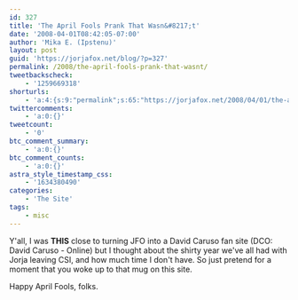 ```yaml
---
id: 327
title: 'The April Fools Prank That Wasn&#8217;t'
date: '2008-04-01T08:42:05-07:00'
author: 'Mika E. (Ipstenu)'
layout: post
guid: 'https://jorjafox.net/blog/?p=327'
permalink: /2008/the-april-fools-prank-that-wasnt/
tweetbackscheck:
    - '1259669318'
shorturls:
    - 'a:4:{s:9:"permalink";s:65:"https://jorjafox.net/2008/04/01/the-april-fools-prank-that-wasnt/";s:7:"tinyurl";s:25:"http://tinyurl.com/nhjbte";s:4:"isgd";s:18:"http://is.gd/53QAa";s:5:"bitly";s:20:"http://bit.ly/7Rsr65";}'
twittercomments:
    - 'a:0:{}'
tweetcount:
    - '0'
btc_comment_summary:
    - 'a:0:{}'
btc_comment_counts:
    - 'a:0:{}'
astra_style_timestamp_css:
    - '1634380490'
categories:
    - 'The Site'
tags:
    - misc
---
```


Y'all, I was <b>THIS</b> close to turning JFO into a David Caruso fan site (DCO: David Caruso - Online) but I thought about the shirty year we've all had with Jorja leaving CSI, and how much time I don't have.  So just pretend for a moment that you woke up to that mug on this site.

Happy April Fools, folks.